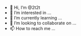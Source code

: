 - 👋 Hi, I’m @2t2t
- 👀 I’m interested in ...
- 🌱 I’m currently learning ...
- 💞️ I’m looking to collaborate on ...
- 📫 How to reach me ...

<!---
2t2t/2t2t is a ✨ special ✨ repository because its `README.md` (this file) appears on your GitHub profile.
You can click the Preview link to take a look at your changes.
--->

